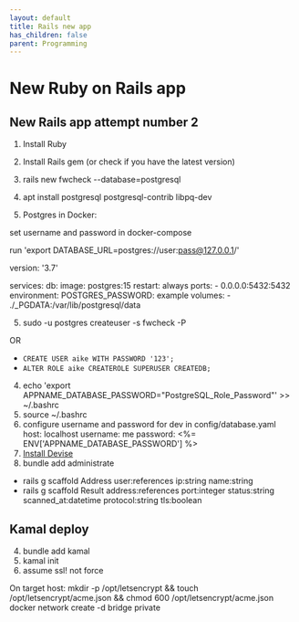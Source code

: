 ```yaml
---
layout: default
title: Rails new app
has_children: false
parent: Programming
---
```


# New Ruby on Rails app

## New Rails app attempt number 2

1. Install Ruby
2. Install Rails gem (or check if you have the latest version)
3. rails new fwcheck --database=postgresql
4. apt install postgresql postgresql-contrib libpq-dev

5. Postgres in Docker:

set username and password in docker-compose

run 'export DATABASE_URL=postgres://user:pass@127.0.0.1/'

version: '3.7'

services:
  db:
    image: postgres:15
    restart: always
    ports:
      - 0.0.0.0:5432:5432
    environment:
      POSTGRES_PASSWORD: example
    volumes:
      - ./_PGDATA:/var/lib/postgresql/data



5. sudo -u postgres createuser -s fwcheck -P

OR

- `CREATE USER aike WITH PASSWORD '123';`
- `ALTER ROLE aike CREATEROLE SUPERUSER CREATEDB;`

4. echo 'export APPNAME_DATABASE_PASSWORD="PostgreSQL_Role_Password"' >> ~/.bashrc
5. source ~/.bashrc
6. configure username and password for dev in config/database.yaml
  host: localhost
  username: me
  password: <%= ENV['APPNAME_DATABASE_PASSWORD'] %>
7. [Install Devise](https://docs.aikedejongste.nl/programming/rails-devise.html)
8. bundle add administrate

- rails g scaffold Address user:references ip:string name:string
- rails g scaffold Result address:references port:integer status:string scanned_at:datetime protocol:string tls:boolean


## Kamal deploy

4. bundle add kamal
5. kamal init
10. assume ssl! not force

On target host:
mkdir -p /opt/letsencrypt && touch /opt/letsencrypt/acme.json && chmod 600 /opt/letsencrypt/acme.json
docker network create -d bridge private


